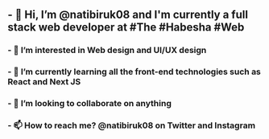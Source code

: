 ## - 👋 Hi, I’m @natibiruk08 and I'm currently a full stack web developer at #The #Habesha #Web
### - 👀 I’m interested in Web design and UI/UX design
### - 🌱 I’m currently learning all the front-end technologies such as React and Next JS
### - 💞️ I’m looking to collaborate on anything
### - 📫 How to reach me? @natibiruk08 on Twitter and Instagram
<!---
natibiruk08/natibiruk08 is a ✨ special ✨ repository because its `README.md` (this file) appears on your GitHub profile.
You can click the Preview link to take a look at your changes.
--->
